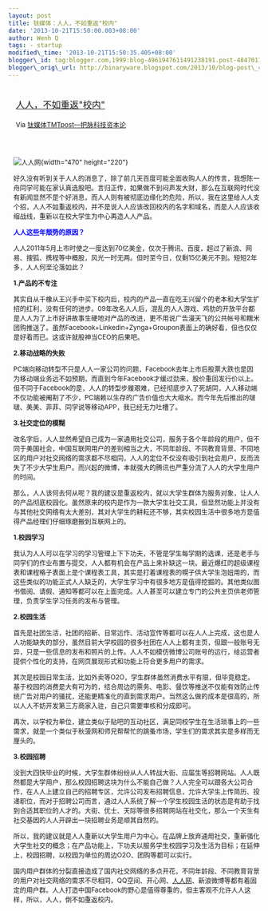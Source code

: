 ```yaml
--- 
layout: post 
title: 钛媒体：人人，不如重返"校内" 
date: '2013-10-21T15:50:00.003+08:00' 
author: Wenh Q
tags: - startup
modified\_time: '2013-10-21T15:50:35.405+08:00' 
blogger\_id: tag:blogger.com,1999:blog-4961947611491238191.post-4847011223319734212
blogger\_orig\_url: http://binaryware.blogspot.com/2013/10/blog-post\_4610.html
---
```

<div style="margin: 10px; padding: 5px;">

<div style="font-size: 18px;">

[人人，不如重返"校内"](http://www.tmtpost.com/71545.html)

</div>

<div style="font-size: 13px;">

Via [钛媒体TMTpost—把脉科技资本论](http://www.tmtpost.com/)

</div>

</div>

<div style="font-size: 13px; padding: 15px 0 10px 10px;">

![人人网](http://www.tmtpost.com/wp-content/uploads/2013/10/138199030321.jpg "人人网"){width="470"
height="220"}

好久没有听到关于人人的消息了，除了前几天百度可能全面收购人人的传言，我想陈一舟同学可能在家认真选股吧。言归正传，如果做不到闷声发大财，那么在互联网时代没有新闻显然不是个好消息，而人人则有被彻底边缘化的危险，所以，我在这里给人人支个招，人人不如重返校内，并不是说人人应该改回校内的名字和域名，而是人人应该收缩战线，重新以在校大学生为中心再造人人产品。

<span style="color: blue;">**人人这些年颓势的原因？**</span>

人人2011年5月上市时使之一度达到70亿美金，仅次于腾讯、百度，超过了新浪、网易、搜狐、携程等中概股，风光一时无两。但时至今日，仅剩15亿美元不到。短短2年多，人人何至沦落如此？

**1.产品的不专注**

其实自从千橡从王兴手中买下校内后，校内的产品一直在吃王兴留个的老本和大学生扩招的红利，没有任何的进步。09年改名人人后，混乱的人人游戏、鸡肋的开放平台都是人人为了上市好讲故事生硬地对产品的改进，更不用说广告漫天飞的公共帐号和糯米团购推送了。虽然Facebook+Linkedin+Zynga+Groupon表面上的确好看，但也仅仅是好看而已。这或许就股神当CEO的后果吧。

**2.移动战略的失败**

PC端向移动转型不只是人人一家公司的问题，Facebook去年上市后股票大跌也是因为移动端业务远不如预期，而直到今年Facebook才缓过劲来，股价重回发行价以上。但不同于Facebook的是，人人的转型步履艰难，已经彻底步入了死胡同，人人移动端不仅功能被阉割了不少，PC端赖以生存的广告价值也大大缩水。而今年先后推出的啵啵、美美、菲菲、同学说等移动APP，我已经无力吐槽了。

**3.社交定位的模糊**

改名字后，人人显然希望自己成为一家通用社交公司，服务于各个年龄段的用户，但不同于美国社会，中国互联网用户的差别相当之大，不同年龄段、不同教育背景、不同地区的用户对社交网络的需求都不尽相同，人人的定位不仅没有吸引到社会用户，反而流失了不少大学生用户。而兴起的微博，本就强大的腾讯也严重分流了人人的大学生用户的时间。

那么，人人该何去何从呢？我的建议是重返校内，就以大学生群体为服务对象，让人人的产品彻底校园化。虽然原来的校内是作为一款大学生社交工具，但显然功能上并没有与其他社交网络有太大差别，其对大学生的耕耘还不够，其实校园生活中很多地方是值得产品经理们仔细琢磨搬到互联网上的。

**1.校园学习**

我认为人人可以在学习的学习管理上下下功夫，不管是学生每学期的选课，还是老手与同学们的作业布置与提交，人人都有机会在产品上来补缺这一块。最近爆红的超级课程表和课程格子表面上是个课程表工具，其实是打着课程表的幌子供大学生泡妞用的，而这些类似的功能正式人人缺乏的，大学生学习中有很多地方是值得挖掘的。其他类似图书借阅、请假、通知等都可以在上面完成。人人甚至可以建立专门的公共主页供老师管理，负责学生学习任务的发布与管理。

**2.校园生活**

首先是社团生活，社团的招新、日常运作、活动宣传等都可以在人人上完成，这也是人人功能缺失的部分，虽然目前大学校园的很多社团在人人上都有主页，但跟一般账号无异，只是一些信息的发布和照片的上传。人人不如模仿微博公司账号的运行，给运营者提供个性化的支持，在网页展现形式和功能上符合更多用户的需求。

其次是校园日常生活，比如外卖等O2O，学生群体虽然消费水平有限，但毕竟稳定。基于校园的消费是大有可为的，结合周边的票务、电影、餐饮等推送不仅能有效防止传统广告对用户的骚扰，还能更精准化的直到需求用户。当然这么做的成本是很高的，所以人人不妨开发第三方商家入驻，自己只需要审核和分成即可。

再次，以学校为单位，建立类似于贴吧的互动社区，满足同校学生在生活琐事上的一些需求，就是一个类似于秋菠网和师兄帮帮忙的跳蚤市场，学生们的需求其实是多样而无厘头的。

**3.校园招聘**

没到大四快毕业的时候，大学生群体纷纷从人人转战大街、应届生等招聘网站。人人既然都是大学用户，那么校园招聘这块为什么不能自己做？人人完全可以跟各大公司合作，在人人上建立自己的招聘专区，允许公司发布招聘信息，允许大学生上传简历、投递职位，而对于招聘公司而言，通过人人系统了解一个学生校园生活的状态是有助于找到合适其职位的人才的。大街、优士、天际等很多招聘网站在社交化，那么一个天生有社交基因的人人开辟出一块招聘业务是顺其自然的。

所以，我的建议就是人人重新以大学生用户为中心。在品牌上放弃通用社交，重新强化大学生社交的概念；在产品功能上，下功夫以服务学生校园学习及生活为目标；在延伸上，校园招聘，以校园为单位的周边O2O、团购等都可以实行。

国内用户群体的分裂直接造成了国内社交网络的多点开花，不同年龄段、不同教育背景的用户对社交网络的需求不尽相同，QQ空间、开心网、[人人网](http://www.tmtpost.com/tag/%E4%BA%BA%E4%BA%BA%E7%BD%91 "查看 人人网 中的全部文章")、新浪微博等都有着固定的用户群。人人打造中国Facebook的野心是值得尊重的，但主客观不允许人人这样，所以，人人，倒不如重返校内。

</div>

